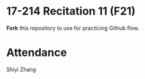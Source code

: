# 17-214 Recitation 11 (F21)
**Fork** this repository to use for practicing Github flow.

# Attendance
Shiyi Zhang